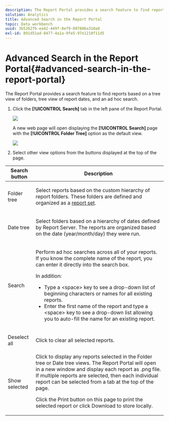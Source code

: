 ```yaml
---
description: The Report Portal provides a search feature to find reports based on a tree view of folders, tree view of report dates, and an ad hoc search.
solution: Analytics
title: Advanced Search in the Report Portal
topic: Data workbench
uuid: 3b5262fb-ea42-449f-8ef9-897806a310a8
exl-id: 891d51ad-8477-4a1a-9fe5-97e1210f11d5
---
```

# Advanced Search in the Report Portal{#advanced-search-in-the-report-portal}

The Report Portal provides a search feature to find reports based on a tree view of folders, tree view of report dates, and an ad hoc search.

1. Click the **[!UICONTROL Search]** tab in the left pane of the Report Portal.

   ![](assets/report_portal_search_button.png)

   A new web page will open displaying the **[!UICONTROL Search]** page with the **[!UICONTROL Folder Tree]** option as the default view.

   ![](assets/report_portal_search_headers.png)

1. Select other view options from the buttons displayed at the top of the page.

<table id="table_02610040A3284C07B62A6E70C0421573"> 
 <thead> 
  <tr> 
   <th colname="col1" class="entry"> Search button </th> 
   <th colname="col2" class="entry"> Description </th> 
  </tr> 
 </thead>
 <tbody> 
  <tr> 
   <td colname="col1"> <p>Folder tree </p> </td> 
   <td colname="col2"> <p>Select reports based on the custom hierarchy of report folders. These folders are defined and organized as a <a href="../../home/c-rpt-oview/c-work-rpt-sets/c-work-rpt-sets.md#concept-a5f078668e1245e684cb2a778c8803d5"> report set</a>. </p> </td> 
  </tr> 
  <tr> 
   <td colname="col1"> <p>Date tree </p> </td> 
   <td colname="col2"> <p>Select folders based on a hierarchy of dates defined by Report Server. The reports are organized based on the date (year/month/day) they were run. </p> </td> 
  </tr> 
  <tr> 
   <td colname="col1"> <p>Search </p> </td> 
   <td colname="col2"> <p>Perform ad hoc searches across all of your reports. If you know the complete name of the report, you can enter it directly into the search box. </p> <p>In addition: </p> 
    <ul id="ul_EAE30AAA865942078D0C6C0AE527C07C"> 
     <li id="li_F5213977442F4B89A62CA6BC315F95BE">Type a &lt;space&gt; key to see a drop-down list of beginning characters or names for all existing reports. </li> 
     <li id="li_C28799438777471290B424CAFFCAF810">Enter the first name of the report and type a &lt;space&gt; key to see a drop-down list allowing you to auto-fill the name for an existing report. </li> 
    </ul> </td> 
  </tr> 
  <tr> 
   <td colname="col1"> <p>Deselect all </p> </td> 
   <td colname="col2"> Click to clear all selected reports. </td> 
  </tr> 
  <tr> 
   <td colname="col1"> <p>Show selected </p> </td> 
   <td colname="col2">Click to display any reports selected in the Folder tree or Date tree views. The Report Portal will open in a new window and display each report as .png file. If multiple reports are selected, then each individual report can be selected from a tab at the top of the page. <p>Click the <span class="uicontrol"> Print</span> button on this page to print the selected report or click <span class="uicontrol"> Download</span> to store locally. </p> </td> 
  </tr> 
 </tbody> 
</table>
